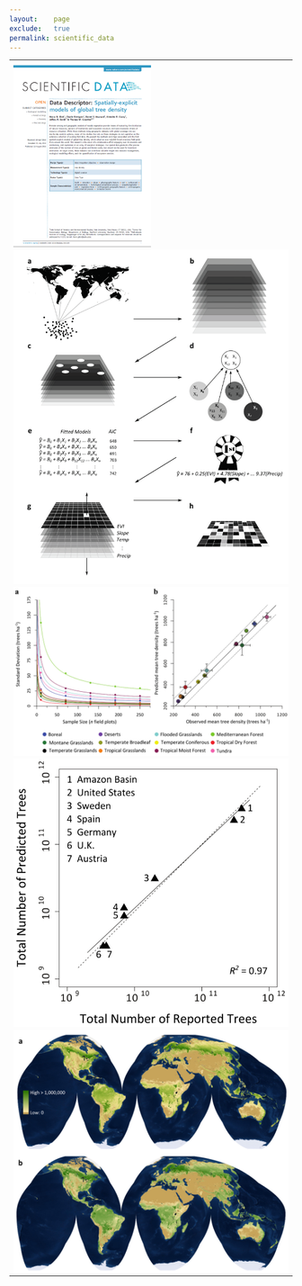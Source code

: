 ```yaml
---
layout:    page
exclude:   true
permalink: scientific_data
---
```


<table style="width:100%">
  <tr>
	<th></th>
  </tr>
  <tr>
    <td><a href="https://www.nature.com/articles/sdata201669.pdf"><img src="https://raw.githubusercontent.com/hglick/hglick.github.io/master/_images/Large/Scientific_Data_First_Page.png" width="50%" align="left"></a></td>
  </tr>
  <tr>
    <td><img src="https://raw.githubusercontent.com/hglick/hglick.github.io/master/_images/Large/Scientific_Data_Figure_1.png" width="100%" align="left"></td>
  </tr>
  <tr>
    <td><img src="https://raw.githubusercontent.com/hglick/hglick.github.io/master/_images/Large/Scientific_Data_Figure_2.png" width="100%" align="left"></td>
  </tr>
  <tr>
    <td><img src="https://raw.githubusercontent.com/hglick/hglick.github.io/master/_images/Large/Scientific_Data_Figure_3.png" width="100%" align="left"></td>
  </tr>
  <tr>
    <td><img src="https://raw.githubusercontent.com/hglick/hglick.github.io/master/_images/Large/Scientific_Data_Figure_4.png" width="100%" align="left"></td>
  </tr>
</table>




   
